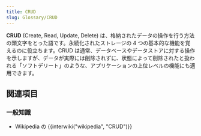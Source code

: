 ```yaml
---
title: CRUD
slug: Glossary/CRUD
---
```

**CRUD** (Create, Read, Update, Delete) は、格納されたデータの操作を行う方法の頭文字をとった語です。永続化されたストレージの 4 つの基本的な機能を覚えるのに役立ちます。CRUD は通常、データベースやデータストアに対する操作を示しますが、データが実際には削除されずに、状態によって削除されたと扱われる「ソフトデリート」のような、アプリケーションの上位レベルの機能にも適用できます。

## 関連項目

### 一般知識

- Wikipedia の {{interwiki("wikipedia", "CRUD")}}
